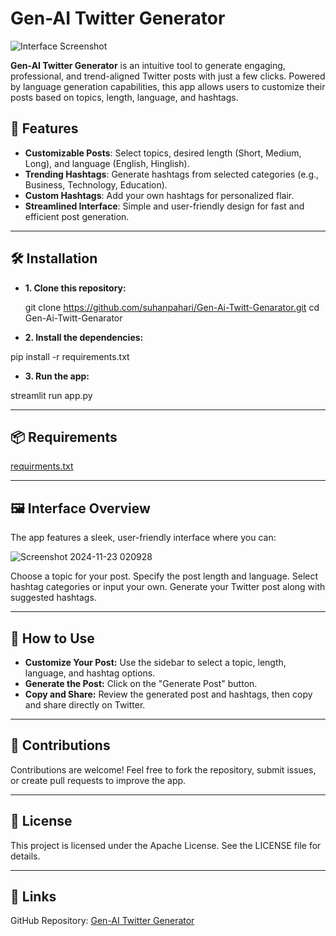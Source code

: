 # Gen-AI Twitter Generator

![Interface Screenshot](https://github.com/user-attachments/assets/8ef0b1ca-4c90-4825-863d-147fcad00a54)

**Gen-AI Twitter Generator** is an intuitive tool to generate engaging, professional, and trend-aligned Twitter posts with just a few clicks. Powered by language generation capabilities, this app allows users to customize their posts based on topics, length, language, and hashtags.  

## 🌟 Features
- **Customizable Posts**: Select topics, desired length (Short, Medium, Long), and language (English, Hinglish).
- **Trending Hashtags**: Generate hashtags from selected categories (e.g., Business, Technology, Education).
- **Custom Hashtags**: Add your own hashtags for personalized flair.
- **Streamlined Interface**: Simple and user-friendly design for fast and efficient post generation.

---

## 🛠️ Installation

- **1. Clone this repository:**

   git clone https://github.com/suhanpahari/Gen-Ai-Twitt-Genarator.git
   cd Gen-Ai-Twitt-Genarator
- **2. Install the dependencies:**

pip install -r requirements.txt

- **3. Run the app:**

streamlit run app.py

---

## 📦 Requirements
[requirments.txt](https://github.com/suhanpahari/Gen-Ai-Twitt-Genarator/blob/main/requirements.txt)

---

## 🖼️ Interface Overview
The app features a sleek, user-friendly interface where you can:

![Screenshot 2024-11-23 020928](https://github.com/user-attachments/assets/8ef0b1ca-4c90-4825-863d-147fcad00a54)


Choose a topic for your post.
Specify the post length and language.
Select hashtag categories or input your own.
Generate your Twitter post along with suggested hashtags.

---

## 📖 How to Use
- **Customize Your Post:** Use the sidebar to select a topic, length, language, and hashtag options.
- **Generate the Post:** Click on the "Generate Post" button.
- **Copy and Share:** Review the generated post and hashtags, then copy and share directly on Twitter.

---

## 🚀 Contributions
Contributions are welcome! Feel free to fork the repository, submit issues, or create pull requests to improve the app.

---

## 📄 License
This project is licensed under the Apache License. See the LICENSE file for details.

---

## 🔗 Links
GitHub Repository: [Gen-AI Twitter Generator](https://github.com/suhanpahari/Gen-Ai-Twitt-Genarator)
